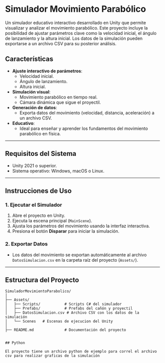 # Simulador Movimiento Parabólico

Un simulador educativo interactivo desarrollado en Unity que permite visualizar y analizar el movimiento parabólico. Este proyecto incluye la posibilidad de ajustar parámetros clave como la velocidad inicial, el ángulo de lanzamiento y la altura inicial. Los datos de la simulación pueden exportarse a un archivo CSV para su posterior análisis.


## Características

- **Ajuste interactivo de parámetros**:
  - Velocidad inicial.
  - Ángulo de lanzamiento.
  - Altura inicial.
- **Simulación visual**:
  - Movimiento parabólico en tiempo real.
  - Cámara dinámica que sigue el proyectil.
- **Generación de datos**:
  - Exporta datos del movimiento (velocidad, distancia, aceleración) a un archivo CSV.
- **Educativo**:
  - Ideal para enseñar y aprender los fundamentos del movimiento parabólico en física.

---

## Requisitos del Sistema

- Unity 2021 o superior.
- Sistema operativo: Windows, macOS o Linux.

---

## Instrucciones de Uso

### 1. Ejecutar el Simulador
1. Abre el proyecto en Unity.
2. Ejecuta la escena principal (`MainScene`).
3. Ajusta los parámetros del movimiento usando la interfaz interactiva.
4. Presiona el botón **Disparar** para iniciar la simulación.

### 2. Exportar Datos
- Los datos del movimiento se exportan automáticamente al archivo `DatosSimulacion.csv` en la carpeta raíz del proyecto (`Assets/`).

---

## Estructura del Proyecto

```plaintext
SimuladorMovimientoParabolico/
│
├── Assets/
│   ├── Scripts/           # Scripts C# del simulador
│   ├── Prefabs/           # Prefabs del cañón y proyectil
│   ├── DatosSimulacion.csv # Archivo CSV con los datos de la simulación
│   └── Scenes   # Escenas de ejecucion del Unity
│
├── README.md              # Documentación del proyecto


## Python

El proyecto tiene un archivo python de ejemplo para correl el archivo csv para realizar graficas de la simulación

